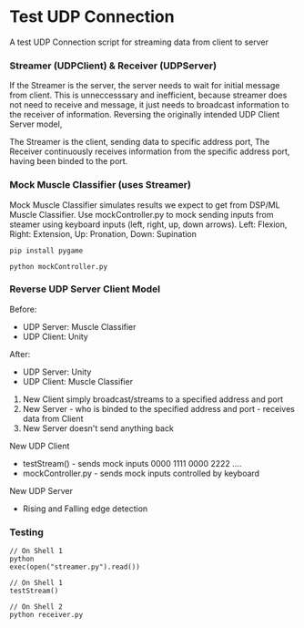 # Test UDP Connection

A test UDP Connection script for streaming data from client to server


### Streamer (UDPClient)  &   Receiver (UDPServer)

If the Streamer is the server, the server needs to wait for initial message from client.
This is unneccesssary and inefficient, because streamer does not need to receive and message,
it just needs to broadcast information to the receiver of information.
Reversing the originally intended UDP Client Server model,

The Streamer is the client, sending data to specific address port, 
The Receiver continuously receives information from the specific address port, having been binded to the port.


### Mock Muscle Classifier (uses Streamer)

Mock Muscle Classifier simulates results we expect to get from DSP/ML Muscle Classifier. Use mockController.py to mock sending inputs from steamer using keyboard inputs (left, right, up, down arrows).
Left: Flexion, Right: Extension, Up: Pronation, Down: Supination

```
pip install pygame

python mockController.py
```


### Reverse UDP Server Client Model

Before:
- UDP Server: Muscle Classifier
- UDP Client: Unity

After:
- UDP Server: Unity
- UDP Client: Muscle Classifier

1. New Client simply broadcast/streams to a specified address and port
2. New Server - who is binded to the specified address and port - receives data from Client
3. New Server doesn't send anything back


New UDP Client
- testStream() - sends mock inputs 0000 1111 0000 2222 ....
- mockController.py - sends mock inputs controlled by keyboard

New UDP Server
- Rising and Falling edge detection


### Testing

```
// On Shell 1
python
exec(open("streamer.py").read())

// On Shell 1
testStream()

// On Shell 2
python receiver.py
```
